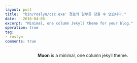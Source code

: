 ```yaml
---
layout: post
title:  "bin/roslyn/csc.exe' 경로의 일부를 찾을 수 없습니다."
date:   2016-04-06
excerpt: "Minimal, one column Jekyll theme for your blog."
operation: true
tag:
- roslyn 
comments: true
---
```



    
<center><b>Moon</b> is a minimal, one column jekyll theme.</center>
